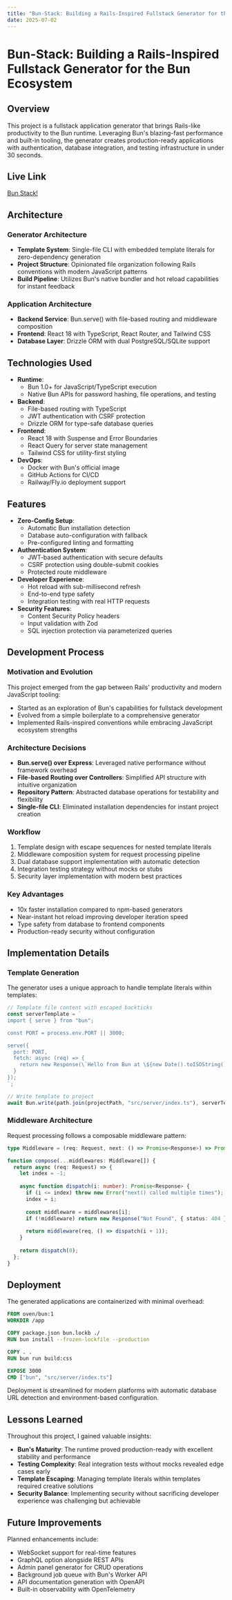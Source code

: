 ```yaml
---
title: "Bun-Stack: Building a Rails-Inspired Fullstack Generator for the Bun Ecosystem"
date: 2025-07-02
---
```


# Bun-Stack: Building a Rails-Inspired Fullstack Generator for the Bun Ecosystem

## Overview

This project is a fullstack application generator that brings Rails-like productivity to the Bun runtime. Leveraging Bun's blazing-fast performance and built-in tooling, the generator creates production-ready applications with authentication, database integration, and testing infrastructure in under 30 seconds.

## Live Link
[Bun Stack!](https://bun-stack.jasenc.dev/)

## Architecture

### Generator Architecture
- **Template System**: Single-file CLI with embedded template literals for zero-dependency generation
- **Project Structure**: Opinionated file organization following Rails conventions with modern JavaScript patterns
- **Build Pipeline**: Utilizes Bun's native bundler and hot reload capabilities for instant feedback

### Application Architecture
- **Backend Service**: Bun.serve() with file-based routing and middleware composition
- **Frontend**: React 18 with TypeScript, React Router, and Tailwind CSS
- **Database Layer**: Drizzle ORM with dual PostgreSQL/SQLite support

## Technologies Used
- **Runtime**: 
  - Bun 1.0+ for JavaScript/TypeScript execution
  - Native Bun APIs for password hashing, file operations, and testing
- **Backend**: 
  - File-based routing with TypeScript
  - JWT authentication with CSRF protection
  - Drizzle ORM for type-safe database queries
- **Frontend**: 
  - React 18 with Suspense and Error Boundaries
  - React Query for server state management
  - Tailwind CSS for utility-first styling
- **DevOps**: 
  - Docker with Bun's official image
  - GitHub Actions for CI/CD
  - Railway/Fly.io deployment support

## Features
- **Zero-Config Setup**: 
  - Automatic Bun installation detection
  - Database auto-configuration with fallback
  - Pre-configured linting and formatting
- **Authentication System**: 
  - JWT-based authentication with secure defaults
  - CSRF protection using double-submit cookies
  - Protected route middleware
- **Developer Experience**: 
  - Hot reload with sub-millisecond refresh
  - End-to-end type safety
  - Integration testing with real HTTP requests
- **Security Features**: 
  - Content Security Policy headers
  - Input validation with Zod
  - SQL injection protection via parameterized queries

## Development Process

### Motivation and Evolution
This project emerged from the gap between Rails' productivity and modern JavaScript tooling:
- Started as an exploration of Bun's capabilities for fullstack development
- Evolved from a simple boilerplate to a comprehensive generator
- Implemented Rails-inspired conventions while embracing JavaScript ecosystem strengths

### Architecture Decisions
- **Bun.serve() over Express**: Leveraged native performance without framework overhead
- **File-based Routing over Controllers**: Simplified API structure with intuitive organization
- **Repository Pattern**: Abstracted database operations for testability and flexibility
- **Single-file CLI**: Eliminated installation dependencies for instant project creation

### Workflow
1. Template design with escape sequences for nested template literals
2. Middleware composition system for request processing pipeline
3. Dual database support implementation with automatic detection
4. Integration testing strategy without mocks or stubs
5. Security layer implementation with modern best practices

### Key Advantages
- 10x faster installation compared to npm-based generators
- Near-instant hot reload improving developer iteration speed
- Type safety from database to frontend components
- Production-ready security without configuration

## Implementation Details

### Template Generation
The generator uses a unique approach to handle template literals within templates:

```typescript
// Template file content with escaped backticks
const serverTemplate = `
import { serve } from "bun";

const PORT = process.env.PORT || 3000;

serve({
  port: PORT,
  fetch: async (req) => {
    return new Response(\`Hello from Bun at \${new Date().toISOString()}\`);
  }
});
`;

// Write template to project
await Bun.write(path.join(projectPath, "src/server/index.ts"), serverTemplate);
```

### Middleware Architecture
Request processing follows a composable middleware pattern:

```typescript
type Middleware = (req: Request, next: () => Promise<Response>) => Promise<Response>;

function compose(...middlewares: Middleware[]) {
  return async (req: Request) => {
    let index = -1;
    
    async function dispatch(i: number): Promise<Response> {
      if (i <= index) throw new Error("next() called multiple times");
      index = i;
      
      const middleware = middlewares[i];
      if (!middleware) return new Response("Not Found", { status: 404 });
      
      return middleware(req, () => dispatch(i + 1));
    }
    
    return dispatch(0);
  };
}
```

## Deployment

The generated applications are containerized with minimal overhead:

```dockerfile
FROM oven/bun:1
WORKDIR /app

COPY package.json bun.lockb ./
RUN bun install --frozen-lockfile --production

COPY . .
RUN bun run build:css

EXPOSE 3000
CMD ["bun", "src/server/index.ts"]
```

Deployment is streamlined for modern platforms with automatic database URL detection and environment-based configuration.

## Lessons Learned

Throughout this project, I gained valuable insights:
- **Bun's Maturity**: The runtime proved production-ready with excellent stability and performance
- **Testing Complexity**: Real integration tests without mocks revealed edge cases early
- **Template Escaping**: Managing template literals within templates required creative solutions
- **Security Balance**: Implementing security without sacrificing developer experience was challenging but achievable

## Future Improvements

Planned enhancements include:
- WebSocket support for real-time features
- GraphQL option alongside REST APIs
- Admin panel generator for CRUD operations
- Background job queue with Bun's Worker API
- API documentation generation with OpenAPI
- Built-in observability with OpenTelemetry